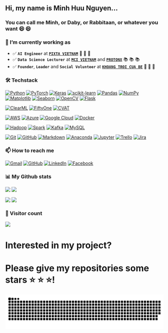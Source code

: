 ## Hi, my name is Minh Huu Nguyen...
### You can call me Minh, or Daby, or Rabbitaan, or whatever you want 😄 😄

### 🌱 I’m currently working as
- ✅ **`AI Engineer`** at [**`PIXTA VIETNAM`**](https://pixta.vn/) 🤖 🤖 🤖
- ✅ **`Data Science Lecturer`** at [**`MCI VIETNAM`**](https://mcivietnam.com/) and [**`PROTONX`**](https://protonx.io/) 📚 📚 📚
- ✅ **`Founder`**, **`Leader`** and **`Social Volunteer`** at [**`KHOANG TROI CUA BE`**](http://khoangtroicuabe.org/) 🚀 🚀 🚀

### 🛠️ Techstack
[![Python](https://img.shields.io/badge/Python-3776AB?logo=python&style=flat-square&logoColor=white)](https://www.python.org/)
[![PyTorch](https://img.shields.io/badge/PyTorch-EE4C2C?logo=pytorch&style=flat-square&logoColor=white)](https://pytorch.org/)
[![Keras](https://img.shields.io/badge/Keras-D00000?logo=keras&style=flat-square&logoColor=white)](https://github.com/keras-team/keras)
[![scikit-learn](https://img.shields.io/badge/scikit--learn-F7931E?logo=scikit-learn&style=flat-square&logoColor=white)](https://scikit-learn.org/stable/)
[![Pandas](https://img.shields.io/badge/Pandas-150458?logo=pandas&style=flat-square&logoColor=white)](https://pandas.pydata.org/)
[![NumPy](https://img.shields.io/badge/NumPy-013243?logo=numpy&style=flat-square&logoColor=white)](https://numpy.org/)
[![Matplotlib](https://img.shields.io/badge/Matplotlib-3776AB?logo=python&style=flat-square&logoColor=white)](https://matplotlib.org/)
[![Seaborn](https://img.shields.io/badge/Seaborn-379F7A?logo=python&style=flat-square&logoColor=white)](https://seaborn.pydata.org/)
[![OpenCV](https://img.shields.io/badge/OpenCV-5C3EE8?logo=opencv&style=flat-square&logoColor=white)](https://opencv.org/)
[![Flask](https://img.shields.io/badge/Flask-000000?logo=flask&style=flat-square&logoColor=white)](https://flask.palletsprojects.com/)

[![ClearML](https://img.shields.io/badge/ClearML-00AEEF?logo=clearml&style=flat-square)](https://allegro.ai/clearml/)
[![FiftyOne](https://img.shields.io/badge/FiftyOne-000000?logo=fiftyone&style=flat-square)](https://voxel51.com/fiftyone/)
[![CVAT](https://img.shields.io/badge/CVAT-00AEEF?logo=cvat&style=flat-square)](https://github.com/openvinotoolkit/cvat)

[![AWS](https://img.shields.io/badge/AWS-232F3E?logo=amazon-aws&style=flat-square&logoColor=white)](https://aws.amazon.com/)
[![Azure](https://img.shields.io/badge/Azure-0089D6?logo=microsoft-azure&style=flat-square&logoColor=white)](https://azure.microsoft.com/)
[![Google Cloud](https://img.shields.io/badge/Google_Cloud-4285F4?logo=google-cloud&style=flat-square&logoColor=white)](https://cloud.google.com/)
[![Docker](https://img.shields.io/badge/Docker-2496ED?logo=docker&style=flat-square&logoColor=white)](https://www.docker.com/)

[![Hadoop](https://img.shields.io/badge/Hadoop-FF6525?logo=apache-hadoop&style=flat-square&logoColor=white)](https://hadoop.apache.org/)
[![Spark](https://img.shields.io/badge/Apache_Spark-E25A1C?logo=apache-spark&style=flat-square&logoColor=white)](https://spark.apache.org/)
[![Kafka](https://img.shields.io/badge/Apache_Kafka-231F20?logo=apache-kafka&style=flat-square&logoColor=white)](https://kafka.apache.org/)
[![MySQL](https://img.shields.io/badge/MySQL-4479A1?logo=mysql&style=flat-square&logoColor=white)](https://www.mysql.com/)

[![Git](https://img.shields.io/badge/Git-F05032?logo=git&style=flat-square&logoColor=white)](https://git-scm.com/)
[![GitHub](https://img.shields.io/badge/GitHub-181717?logo=github&style=flat-square&logoColor=white)](https://github.com/)
[![Markdown](https://img.shields.io/badge/Markdown-000000?logo=markdown&style=flat-square&logoColor=white)](https://www.markdownguide.org/)
[![Anaconda](https://img.shields.io/badge/Anaconda-44A833?logo=anaconda&style=flat-square&logoColor=white)](https://www.anaconda.com/)
[![Jupyter](https://img.shields.io/badge/Jupyter-F37626?logo=jupyter&style=flat-square&logoColor=white)](https://jupyter.org/)
[![Trello](https://img.shields.io/badge/Trello-0079BF?logo=trello&style=flat-square&logoColor=white)](https://trello.com/)
[![Jira](https://img.shields.io/badge/Jira-0052CC?logo=jira&style=flat-square&logoColor=white)](https://www.atlassian.com/software/jira)

### 📫 How to reach me
<!-- https://img.shields.io/badge/ + "<BRAND_NAME>-<COLOR_CODE>?logo=<BRAND_NAME>"-->

[![Gmail](https://img.shields.io/badge/Gmail-white?logo=gmail)](mailto:minhhuunguyen1511@gmail)
[![GitHub](https://img.shields.io/badge/GitHub-black?logo=github)](https://github.com/MinhHuuNguyen)
[![LinkedIn](https://img.shields.io/badge/LinkedIn-0077b5?logo=linkedin)](https://github.com/MinhHuuNguyen)
[![Facebook](https://img.shields.io/badge/Facebook-1877F2?logo=facebook)](https://www.facebook.com/minhhuunguyen1511/)

### 📊 My Github stats

<img
height=250
src="https://github-readme-stats.vercel.app/api?username=minhhuunguyen&show=reviews,prs_merged,prs_merged_percentage&show_icons=true&theme=radical&hide_title=true&include_all_commits=true&line_height=30"
/>
<img
height=250
src="https://github-readme-stats.vercel.app/api/top-langs/?username=minhhuunguyen&theme=radical&line_height=40&layout=compact&langs_count=20"
/>

<img
height=200
src="https://github-readme-streak-stats.herokuapp.com/?user=minhhuunguyen&theme=radical&card_width=250&hide_current_streak=true"
/>
<img
height=200
src="https://github-profile-trophy.vercel.app/?username=minhhuunguyen&theme=radical&column=5"
/>

### 👀 Visitor count

<img src="https://profile-counter.glitch.me/minhhuunguyen/count.svg"/>

# Interested in my project?
# Please give my repositories some stars ⭐ ⭐ ⭐!

<picture>
  <source media="(prefers-color-scheme: dark)" srcset="https://raw.githubusercontent.com/platane/platane/output/github-contribution-grid-snake-dark.svg">
  <source media="(prefers-color-scheme: light)" srcset="https://raw.githubusercontent.com/platane/platane/output/github-contribution-grid-snake.svg">
  <img alt="github contribution grid snake animation" src="https://raw.githubusercontent.com/platane/platane/output/github-contribution-grid-snake.svg">
</picture>
